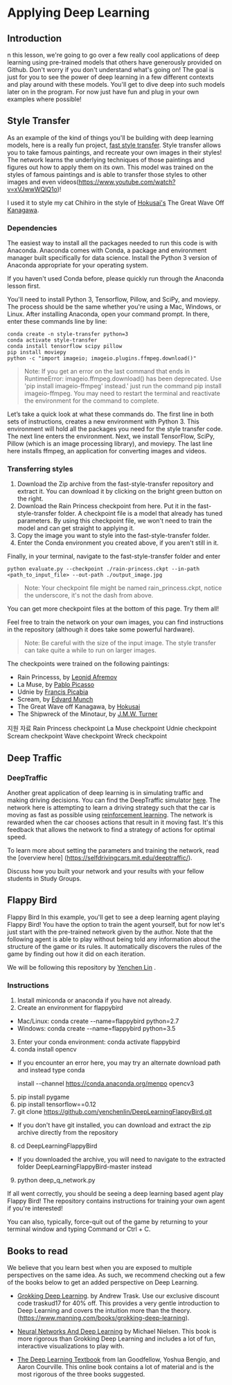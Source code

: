 # Applying Deep Learning

## Introduction 

n this lesson, we're going to go over a few really cool applications of deep learning using pre-trained models that others have generously provided on Github. Don't worry if you don't understand what's going on! The goal is just for you to see the power of deep learning in a few different contexts and play around with these models. You'll get to dive deep into such models later on in the program. For now just have fun and plug in your own examples where possible!


## Style Transfer
As an example of the kind of things you'll be building with deep learning models, here is a really fun project, [fast style transfer](https://github.com/lengstrom/fast-style-transfer). Style transfer allows you to take famous paintings, and recreate your own images in their styles! The network learns the underlying techniques of those paintings and figures out how to apply them on its own. This model was trained on the styles of famous paintings and is able to transfer those styles to other images and even videos(https://www.youtube.com/watch?v=xVJwwWQlQ1o)!

I used it to style my cat Chihiro in the style of [Hokusai's](https://en.wikipedia.org/wiki/Hokusai) The Great Wave Off [Kanagawa](https://en.wikipedia.org/wiki/The_Great_Wave_off_Kanagawa).


### Dependencies

The easiest way to install all the packages needed to run this code is with Anaconda. Anaconda comes with Conda, a package and environment manager built specifically for data science. Install the Python 3 version of Anaconda appropriate for your operating system.

If you haven't used Conda before, please quickly run through the Anaconda lesson first.

You'll need to install Python 3, Tensorflow, Pillow, and SciPy, and moviepy. The process should be the same whether you're using a Mac, Windows, or Linux. After installing Anaconda, open your command prompt. In there, enter these commands line by line:

    conda create -n style-transfer python=3
    conda activate style-transfer
    conda install tensorflow scipy pillow
    pip install moviepy
    python -c "import imageio; imageio.plugins.ffmpeg.download()"

> Note: If you get an error on the last command that ends in RuntimeError: imageio.ffmpeg.download() has been deprecated. Use 'pip install imageio-ffmpeg' instead.' just run the command pip install imageio-ffmpeg. You may need to restart the terminal and reactivate the environment for the command to complete.

Let’s take a quick look at what these commands do. The first line in both sets of instructions, creates a new environment with Python 3. This environment will hold all the packages you need for the style transfer code. The next line enters the environment. Next, we install TensorFlow, SciPy, Pillow (which is an image processing library), and moviepy. The last line here installs ffmpeg, an application for converting images and videos.


### Transferring styles

1. Download the Zip archive from the fast-style-transfer repository and extract it. You can download it by clicking on the bright green button on the right.
2. Download the Rain Princess checkpoint from here. Put it in the fast-style-transfer folder. A checkpoint file is a model that already has tuned parameters. By using this checkpoint file, we won't need to train the model and can get straight to applying it.
3. Copy the image you want to style into the fast-style-transfer folder.
4. Enter the Conda environment you created above, if you aren't still in it.

Finally, in your terminal, navigate to the fast-style-transfer folder and enter

    python evaluate.py --checkpoint ./rain-princess.ckpt --in-path <path_to_input_file> --out-path ./output_image.jpg

> Note: Your checkpoint file might be named rain_princess.ckpt, notice the underscore, it's not the dash from above.


You can get more checkpoint files at the bottom of this page. Try them all!

Feel free to train the network on your own images, you can find instructions in the repository (although it does take some powerful hardware).

> Note: Be careful with the size of the input image. The style transfer can take quite a while to run on larger images.



The checkpoints were trained on the following paintings:

* Rain Princesss, by [Leonid Afremov](https://afremov.com/Leonid-Afremov-bio.html)
* La Muse, by [Pablo Picasso](https://en.wikipedia.org/wiki/Pablo_Picasso)
* Udnie by [Francis Picabia](https://en.wikipedia.org/wiki/Francis_Picabia)
* Scream, by [Edvard Munch](https://en.wikipedia.org/wiki/Edvard_Munch)
* The Great Wave off Kanagawa, by [Hokusai](https://en.wikipedia.org/wiki/Hokusai)
* The Shipwreck of the Minotaur, by [J.M.W. Turner](https://en.wikipedia.org/wiki/J._M._W._Turner)



지원 자료
 Rain Princess checkpoint
 La Muse checkpoint
 Udnie checkpoint
 Scream checkpoint
 Wave checkpoint
 Wreck checkpoint



## Deep Traffic

### DeepTraffic
Another great application of deep learning is in simulating traffic and making driving decisions. You can find the DeepTraffic simulator [here](https://selfdrivingcars.mit.edu/deeptraffic/). The network here is attempting to learn a driving strategy such that the car is moving as fast as possible using [reinforcement learning](https://en.wikipedia.org/wiki/Reinforcement_learning). The network is rewarded when the car chooses actions that result in it moving fast. It's this feedback that allows the network to find a strategy of actions for optimal speed.

To learn more about setting the parameters and training the network, read the [overview here] (https://selfdrivingcars.mit.edu/deeptraffic/).

Discuss how you built your network and your results with your fellow students in Study Groups.




## Flappy Bird

Flappy Bird
In this example, you'll get to see a deep learning agent playing Flappy Bird! You have the option to train the agent yourself, but for now let's just start with the pre-trained network given by the author. Note that the following agent is able to play without being told any information about the structure of the game or its rules. It automatically discovers the rules of the game by finding out how it did on each iteration.

We will be following this repository by [Yenchen Lin](https://github.com/yenchenlin/DeepLearningFlappyBird) .

### Instructions
1. Install miniconda or anaconda if you have not already.
2. Create an environment for flappybird
  * Mac/Linux: conda create --name=flappybird python=2.7
  * Windows: conda create --name=flappybird python=3.5
3. Enter your conda environment: conda activate flappybird
4. conda install opencv
  * If you encounter an error here, you may try an alternate download path and instead type conda 
    
    install --channel https://conda.anaconda.org/menpo opencv3

5. pip install pygame
6. pip install tensorflow==0.12
7. git clone https://github.com/yenchenlin/DeepLearningFlappyBird.git
  * If you don't have git installed, you can download and extract the zip archive directly from the repository
8. cd DeepLearningFlappyBird
  * If you downloaded the archive, you will need to navigate to the extracted folder DeepLearningFlappyBird-master instead
9. python deep_q_network.py


If all went correctly, you should be seeing a deep learning based agent play Flappy Bird! The repository contains instructions for training your own agent if you're interested!


You can also, typically, force-quit out of the game by returning to your terminal window and typing Command or Ctrl + C.


## Books to read

We believe that you learn best when you are exposed to multiple perspectives on the same idea. As such, we recommend checking out a few of the books below to get an added perspective on Deep Learning.


* [Grokking Deep Learning](https://www.manning.com/books/grokking-deep-learning). by Andrew Trask. Use our exclusive discount code traskud17 for 40% off. This provides a very gentle introduction to Deep Learning and covers the intuition more than the theory.(https://www.manning.com/books/grokking-deep-learning).

* [Neural Networks And Deep Learning](http://neuralnetworksanddeeplearning.com/) by Michael Nielsen. This book is more rigorous than Grokking Deep Learning and includes a lot of fun, interactive visualizations to play with. 

* [The Deep Learning Textbook](http://www.deeplearningbook.org/)
 from Ian Goodfellow, Yoshua Bengio, and Aaron Courville. This online book contains a lot of material and is the most rigorous of the three books suggested.



